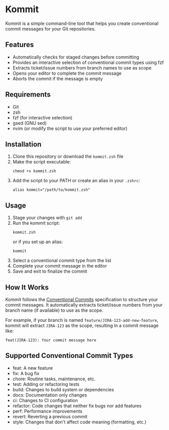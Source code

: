 # Kommit

Kommit is a simple command-line tool that helps you create conventional commit messages for your Git repositories.

## Features

- Automatically checks for staged changes before committing
- Provides an interactive selection of conventional commit types using fzf
- Extracts ticket/issue numbers from branch names to use as scope
- Opens your editor to complete the commit message
- Aborts the commit if the message is empty

## Requirements

- Git
- zsh
- fzf (for interactive selection)
- gsed (GNU sed)
- nvim (or modify the script to use your preferred editor)

## Installation

1. Clone this repository or download the `kommit.zsh` file
2. Make the script executable:
   ```
   chmod +x kommit.zsh
   ```
3. Add the script to your PATH or create an alias in your `.zshrc`:
   ```
   alias kommit="/path/to/kommit.zsh"
   ```

## Usage

1. Stage your changes with `git add`
2. Run the kommit script:
   ```
   kommit.zsh
   ```
   or if you set up an alias:
   ```
   kommit
   ```
3. Select a conventional commit type from the list
4. Complete your commit message in the editor
5. Save and exit to finalize the commit

## How It Works

Kommit follows the [Conventional Commits](https://www.conventionalcommits.org/) specification to structure your commit messages. It automatically extracts ticket/issue numbers from your branch name (if available) to use as the scope.

For example, if your branch is named `feature/JIRA-123-add-new-feature`, kommit will extract `JIRA-123` as the scope, resulting in a commit message like:

```
feat(JIRA-123): Your commit message here
```

## Supported Conventional Commit Types

- feat: A new feature
- fix: A bug fix
- chore: Routine tasks, maintenance, etc.
- test: Adding or refactoring tests
- build: Changes to build system or dependencies
- docs: Documentation only changes
- ci: Changes to CI configuration
- refactor: Code changes that neither fix bugs nor add features
- perf: Performance improvements
- revert: Reverting a previous commit
- style: Changes that don't affect code meaning (formatting, etc.)

